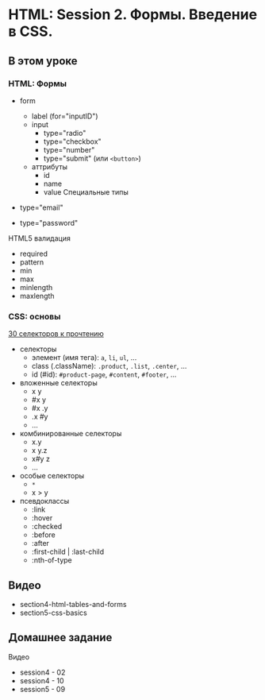 # HTML: Session 2. Формы. Введение в CSS.

## В этом уроке

### HTML: Формы

- form
    - label (for="inputID")
    - input
        - type="radio"
        - type="checkbox"
        - type="number"
        - type="submit" (или `<button>`)
    - аттрибуты
        - id
        - name
        - value
Специальные типы

- type="email"
- type="password"

HTML5 валидация
- required
- pattern
- min
- max
- minlength
- maxlength


### CSS: основы

[30 селекторов к прочтению](https://code.tutsplus.com/tutorials/the-30-css-selectors-you-must-memorize--net-16048)

- селекторы
    - элемент (имя тега): `a`, `li`, `ul`, ...
    - class (.className): `.product`, `.list`, `.center`, ...
    - id (#id): `#product-page`, `#content`, `#footer`, ...
- вложенные селекторы
    - x y
    - #x y
    - #x .y
    - .x #y
    - …
 - комбинированные селекторы
    - x.y
    - x y.z
    - x#y z
    - …
- особые селекторы
    - `*`
    - x > y
- псевдоклассы
    - :link
    - :hover
    - :checked
    - :before
    - :after
    - :first-child | :last-child
    - :nth-of-type



## Видео

- section4-html-tables-and-forms
- section5-css-basics

## Домашнее задание

Видео
- session4 - 02
- session4 - 10
- session5 - 09  